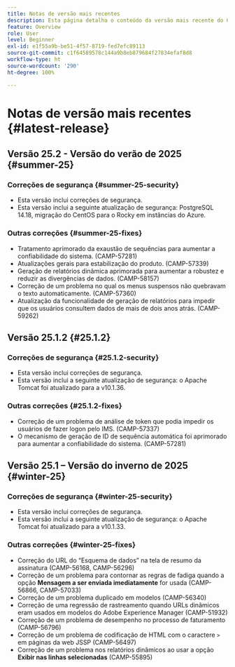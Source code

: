 ```yaml
---
title: Notas de versão mais recentes
description: Esta página detalha o conteúdo da versão mais recente do Campaign Standard
feature: Overview
role: User
level: Beginner
exl-id: e1f55a9b-be51-4f57-8719-fed7efc89113
source-git-commit: c1f64589578c144a9b8eb879684f27834efaf8d8
workflow-type: ht
source-wordcount: '290'
ht-degree: 100%

---
```



# Notas de versão mais recentes {#latest-release}

<!--
## Release notes {#e-new-release}


This section lists improvements and changes included in the next Campaign Standard release.

>[!CAUTION]
>
>This content is subject to changes without prior notice until the stage environments upgrade date. Learn more in the [Release planning page](../../rn/using/release-planning.md).

-->

## Versão 25.2 - Versão do verão de 2025 {#summer-25}

### Correções de segurança {#summer-25-security}

* Esta versão inclui correções de segurança.
* Esta versão inclui a seguinte atualização de segurança: PostgreSQL 14.18, migração do CentOS para o Rocky em instâncias do Azure.

### Outras correções {#summer-25-fixes}

* Tratamento aprimorado da exaustão de sequências para aumentar a confiabilidade do sistema. (CAMP-57281)
* Atualizações gerais para estabilização do produto. (CAMP-57339)
* Geração de relatórios dinâmica aprimorada para aumentar a robustez e reduzir as divergências de dados. (CAMP-58157)
* Correção de um problema no qual os menus suspensos não quebravam o texto automaticamente. (CAMP-57360)
* Atualização da funcionalidade de geração de relatórios para impedir que os usuários consultem dados de mais de dois anos atrás. (CAMP-59262)

## Versão 25.1.2 {#25.1.2}

### Correções de segurança {#25.1.2-security}

* Esta versão inclui correções de segurança.
* Esta versão inclui a seguinte atualização de segurança: o Apache Tomcat foi atualizado para a v10.1.36.

### Outras correções {#25.1.2-fixes}

* Correção de um problema de análise de token que podia impedir os usuários de fazer logon pelo IMS. (CAMP-57337)
* O mecanismo de geração de ID de sequência automática foi aprimorado para aumentar a confiabilidade do sistema. (CAMP-57281)

## Versão 25.1 – Versão do inverno de 2025 {#winter-25}

### Correções de segurança {#winter-25-security}

* Esta versão inclui correções de segurança.
* Esta versão inclui a seguinte atualização de segurança: o Apache Tomcat foi atualizado para a v10.1.33.

### Outras correções {#winter-25-fixes}


* Correção do URL do “Esquema de dados” na tela de resumo da assinatura (CAMP-56168, CAMP-56296)
* Correção de um problema para contornar as regras de fadiga quando a opção **Mensagem a ser enviada imediatamente** for usada (CAMP-56866, CAMP-57033)
* Correção de um problema duplicado em modelos (CAMP-56340)
* Correção de uma regressão de rastreamento quando URLs dinâmicos eram usados em modelos do Adobe Experience Manager (CAMP-51932)
* Correção de um problema de desempenho no processo de faturamento (CAMP-56796)
* Correção de um problema de codificação de HTML com o caractere `>` em páginas da web JSSP (CAMP-56497)
* Correção de um problema nos relatórios dinâmicos ao usar a opção **Exibir nas linhas selecionadas** (CAMP-55895)

